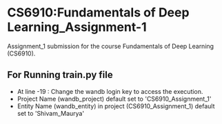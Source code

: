 # CS6910:Fundamentals of Deep Learning_Assignment-1
Assignment_1 submission for the course Fundamentals of Deep Learning (CS6910).
## For Running train.py file
* At line -19 : Change the wandb login key to access the execution.
* Project Name (wandb_project) default set to 'CS6910_Assignment_1'
* Entity Name (wandb_entity) in project (CS6910_Assignment_1) default set to 'Shivam_Maurya'

